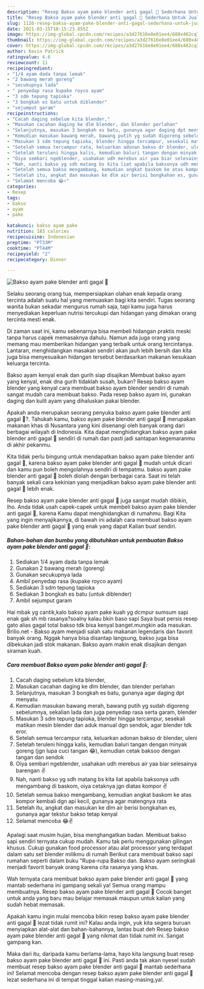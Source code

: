 ```yaml
---
description: "Resep Bakso ayam pake blender anti gagal 👻 Sederhana Untuk Jualan"
title: "Resep Bakso ayam pake blender anti gagal 👻 Sederhana Untuk Jualan"
slug: 1126-resep-bakso-ayam-pake-blender-anti-gagal-sederhana-untuk-jualan
date: 2021-03-15T10:15:23.855Z
image: https://img-global.cpcdn.com/recipes/a3d27616e8e01ee4/680x482cq70/bakso-ayam-pake-blender-anti-gagal-👻-foto-resep-utama.jpg
thumbnail: https://img-global.cpcdn.com/recipes/a3d27616e8e01ee4/680x482cq70/bakso-ayam-pake-blender-anti-gagal-👻-foto-resep-utama.jpg
cover: https://img-global.cpcdn.com/recipes/a3d27616e8e01ee4/680x482cq70/bakso-ayam-pake-blender-anti-gagal-👻-foto-resep-utama.jpg
author: Kevin Patrick
ratingvalue: 4.6
reviewcount: 11
recipeingredient:
- "1/4 ayam dada tanpa lemak"
- "2 bawang merah goreng"
- "secukupnya lada"
- " penyedap rasa kupake royco ayam"
- "3 sdm tepung tapioka"
- "3 bongkah es batu untuk diblender"
- "sejumput garam"
recipeinstructions:
- "Cacah daging sebelum kita blender,"
- "Masukan cacahan daging ke dlm blender, dan blender perlahan"
- "Selanjutnya, masukan 3 bongkah es batu, gunanya agar daging dpt menyatu"
- "Kemudian masukan bawang merah, bawang putih yg sudah digoreng sebelumnya, sekalian lada dan juga penyedap rasa serta garam, blender"
- "Masukan 3 sdm tepung tapioka, blender hingga tercampur, sesekali matikan mesin blender dan aduk manual dgn sendok, agar blender tdk eror."
- "Setelah semua tercampur rata, keluarkan adonan bakso dr blender, uleni"
- "Setelah teruleni hingga kalis, kemudian baluri tangan dengan minyak goreng (jgn lupa cuci tangan 😂), kemudian cetak baksoo dengan tangan dan sendok"
- "Oiya sembari ngeblender, usahakan udh merebus air yaa biar selesainya barengan ✌"
- "Nah, nanti bakso yg sdh matang bs kita liat apabila baksonya udh mengambang di baskom, oiya cetaknya jgn diatas kompor ✌"
- "Setelah semua bakso mengambang, kemudian angkat baskom ke atas kompor kembali dgn api kecil, gunanya agar matengnya rata"
- "Setelah itu, angkat dan masukan ke dlm air berisi bongkahan es, gunanya agar tekstur bakso tetap kenyal"
- "Selamat mencoba 😂✌"
categories:
- Resep
tags:
- bakso
- ayam
- pake

katakunci: bakso ayam pake 
nutrition: 183 calories
recipecuisine: Indonesian
preptime: "PT33M"
cooktime: "PT44M"
recipeyield: "2"
recipecategory: Dinner

---
```



![Bakso ayam pake blender anti gagal 👻](https://img-global.cpcdn.com/recipes/a3d27616e8e01ee4/680x482cq70/bakso-ayam-pake-blender-anti-gagal-👻-foto-resep-utama.jpg)

Selaku seorang orang tua, mempersiapkan olahan enak kepada orang tercinta adalah suatu hal yang memuaskan bagi kita sendiri. Tugas seorang  wanita bukan sekadar mengurus rumah saja, tapi kamu juga harus menyediakan keperluan nutrisi tercukupi dan hidangan yang dimakan orang tercinta mesti enak.

Di zaman  saat ini, kamu sebenarnya bisa membeli hidangan praktis meski tanpa harus capek memasaknya dahulu. Namun ada juga orang yang memang mau memberikan hidangan yang terbaik untuk orang tercintanya. Lantaran, menghidangkan masakan sendiri akan jauh lebih bersih dan kita juga bisa menyesuaikan hidangan tersebut berdasarkan makanan kesukaan keluarga tercinta. 

Bakso ayam kenyal enak dan gurih siap disajikan Membuat bakso ayam yang kenyal, enak dna gurih tidaklah susah, bukan? Resep bakso ayam blender yang kenyal cara membuat bakso ayam blender sendiri di rumah sangat mudah cara membuat bakso. Pada resep bakso ayam ini, gunakan daging dan kulit ayam yang dihaluskan pakai blender.

Apakah anda merupakan seorang penyuka bakso ayam pake blender anti gagal 👻?. Tahukah kamu, bakso ayam pake blender anti gagal 👻 merupakan makanan khas di Nusantara yang kini disenangi oleh banyak orang dari berbagai wilayah di Indonesia. Kita dapat menghidangkan bakso ayam pake blender anti gagal 👻 sendiri di rumah dan pasti jadi santapan kegemaranmu di akhir pekanmu.

Kita tidak perlu bingung untuk mendapatkan bakso ayam pake blender anti gagal 👻, karena bakso ayam pake blender anti gagal 👻 mudah untuk dicari dan kamu pun boleh mengolahnya sendiri di tempatmu. bakso ayam pake blender anti gagal 👻 boleh diolah dengan berbagai cara. Saat ini telah banyak sekali cara kekinian yang menjadikan bakso ayam pake blender anti gagal 👻 lebih enak.

Resep bakso ayam pake blender anti gagal 👻 juga sangat mudah dibikin, lho. Anda tidak usah capek-capek untuk membeli bakso ayam pake blender anti gagal 👻, karena Kamu dapat menghidangkan di rumahmu. Bagi Kita yang ingin menyajikannya, di bawah ini adalah cara membuat bakso ayam pake blender anti gagal 👻 yang enak yang dapat Kalian buat sendiri.

<!--inarticleads1-->

##### Bahan-bahan dan bumbu yang dibutuhkan untuk pembuatan Bakso ayam pake blender anti gagal 👻:

1. Sediakan 1/4 ayam dada tanpa lemak
1. Gunakan 2 bawang merah (goreng)
1. Gunakan secukupnya lada
1. Ambil  penyedap rasa (kupake royco ayam)
1. Sediakan 3 sdm tepung tapioka
1. Sediakan 3 bongkah es batu (untuk diblender)
1. Ambil sejumput garam


Hai mbak yg cantik,kalo bakso ayam pake kuah yg dcmpur sumsum sapi enak gak sh mb rasanya?soalny kalau bkin baso sapi Saya buat persis resep gato alias gagal total bakso tdk bisa kenyal banget.mungkin ada masukan. Brilio.net - Bakso ayam menjadi salah satu makanan legendaris dan favorit banyak orang. Nggak hanya bisa disantap langsung, bakso juga bisa dibekukan jadi stok makanan. Bakso ayam makin enak disajikan dengan siraman kuah. 

<!--inarticleads2-->

##### Cara membuat Bakso ayam pake blender anti gagal 👻:

1. Cacah daging sebelum kita blender,
1. Masukan cacahan daging ke dlm blender, dan blender perlahan
1. Selanjutnya, masukan 3 bongkah es batu, gunanya agar daging dpt menyatu
1. Kemudian masukan bawang merah, bawang putih yg sudah digoreng sebelumnya, sekalian lada dan juga penyedap rasa serta garam, blender
1. Masukan 3 sdm tepung tapioka, blender hingga tercampur, sesekali matikan mesin blender dan aduk manual dgn sendok, agar blender tdk eror.
1. Setelah semua tercampur rata, keluarkan adonan bakso dr blender, uleni
1. Setelah teruleni hingga kalis, kemudian baluri tangan dengan minyak goreng (jgn lupa cuci tangan 😂), kemudian cetak baksoo dengan tangan dan sendok
1. Oiya sembari ngeblender, usahakan udh merebus air yaa biar selesainya barengan ✌
1. Nah, nanti bakso yg sdh matang bs kita liat apabila baksonya udh mengambang di baskom, oiya cetaknya jgn diatas kompor ✌
1. Setelah semua bakso mengambang, kemudian angkat baskom ke atas kompor kembali dgn api kecil, gunanya agar matengnya rata
1. Setelah itu, angkat dan masukan ke dlm air berisi bongkahan es, gunanya agar tekstur bakso tetap kenyal
1. Selamat mencoba 😂✌


Apalagi saat musim hujan, bisa menghangatkan badan. Membuat bakso sapi sendiri ternyata cukup mudah. Kamu tak perlu menggunakan gilingan khusus. Cukup gunakan food processor atau alat processor yang terdapat dalam satu set blender milikmu di rumah Berikut cara membuat bakso sapi rumahan seperti dalam buku &#34;Rupa-rupa Bakso dan. Bakso ayam seringkali menjadi favorit banyak orang karena cita rasanya yang khas. 

Wah ternyata cara membuat bakso ayam pake blender anti gagal 👻 yang mantab sederhana ini gampang sekali ya! Semua orang mampu membuatnya. Resep bakso ayam pake blender anti gagal 👻 Cocok banget untuk anda yang baru mau belajar memasak maupun untuk kalian yang sudah hebat memasak.

Apakah kamu ingin mulai mencoba bikin resep bakso ayam pake blender anti gagal 👻 lezat tidak rumit ini? Kalau anda ingin, yuk kita segera buruan menyiapkan alat-alat dan bahan-bahannya, lantas buat deh Resep bakso ayam pake blender anti gagal 👻 yang nikmat dan tidak rumit ini. Sangat gampang kan. 

Maka dari itu, daripada kamu berlama-lama, hayo kita langsung buat resep bakso ayam pake blender anti gagal 👻 ini. Pasti anda tak akan nyesel sudah membuat resep bakso ayam pake blender anti gagal 👻 mantab sederhana ini! Selamat mencoba dengan resep bakso ayam pake blender anti gagal 👻 lezat sederhana ini di tempat tinggal kalian masing-masing,ya!.

